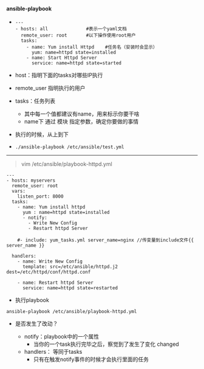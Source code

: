 #### ansible-playbook
 
* ```
  ---
  - hosts: all              #表示一个yaml文档
    remote_user: root       #以下操作使用root用户
    tasks:
      - name: Yum install Httpd    #任务名（安装时会显示）
        yum: name=httpd state=installed
      - name: Start Httpd Server
        service: name=httpd state=started
  ```
 
* host：指明下面的tasks对哪些IP执行
 
* remote_user 指明执行的用户
 
* tasks：任务列表
 
  * 其中每一个值都建议有name，用来标示你要干啥
  * name下 通过 模块 指定参数，确定你要做的事情
 
* 执行的时候，从上到下
 
* ```
  ./ansible-playbook /etc/ansible/test.yml
  ```
 
---
>vim /etc/ansible/playbook-httpd.yml
```
---
- hosts: myservers
  remote_user: root
  vars:
    listen_port: 8000
  tasks:
    - name: Yum install httpd
      yum : name=httpd state=installed
      - notify:
        - Write New Config
        - Restart httpd Server
        
    #- include: yum_tasks.yml server_name=nginx //传变量到include文件{{ server_name }}

  handlers:
    - name: Write New Config
      template: src=/etc/ansible/httpd.j2 dest=/etc/httpd/conf/httpd.conf

    - name: Restart httpd Server
      service: name=httpd state=restarted
```

* 执行playbook
```
ansible-playbook /etc/ansible/playbook-httpd.yml
```
 
* 是否发生了改动？
 
  * notify：playbook中的一个属性
    * 当你的一个task执行完毕之后，察觉到了发生了变化 changed
  * handlers： 等同于tasks
    * 只有在触发notify事件的时候才会执行里面的任务


